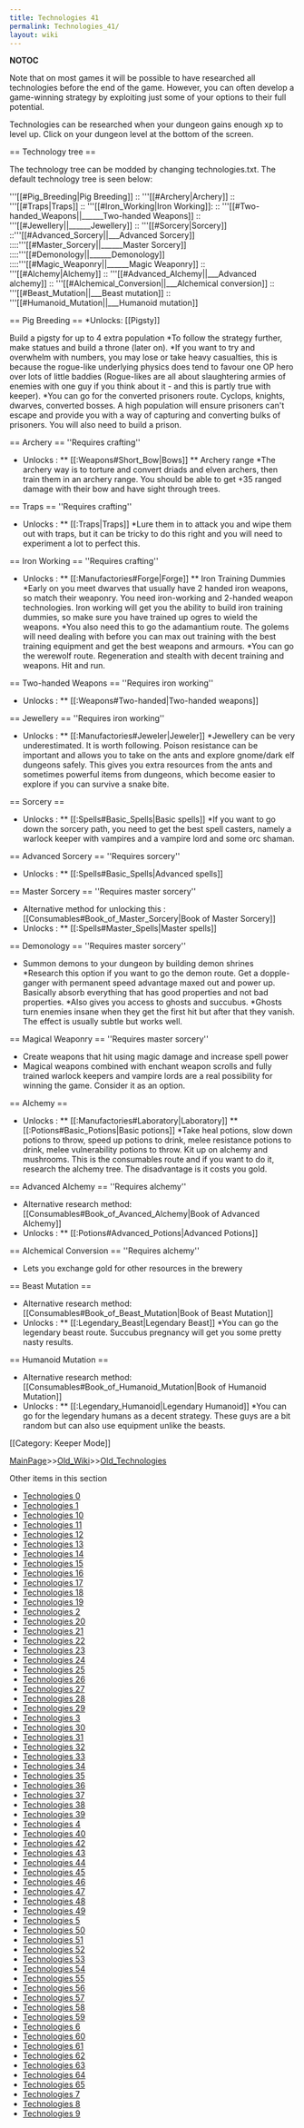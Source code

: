 ```yaml
---
title: Technologies 41
permalink: Technologies_41/
layout: wiki
---
```

__NOTOC__

Note that on most games it will be possible to have researched all technologies before the end of the game. However, you can often develop a game-winning strategy by exploiting just some of your options to their full potential.

Technologies can be researched when your dungeon gains enough xp to level up. Click on your dungeon level at the bottom of the screen.

== Technology tree ==

The technology tree can be modded by changing technologies.txt. The default technology tree is seen below:

'''[[#Pig_Breeding|Pig Breeding]]
::
'''[[#Archery|Archery]]
::
'''[[#Traps|Traps]]
::
'''[[#Iron_Working|Iron Working]]:
:: '''[[#Two-handed_Weapons||______Two-handed Weapons]]
:: '''[[#Jewellery||______Jewellery]]
::
'''[[#Sorcery|Sorcery]]
::'''[[#Advanced_Sorcery||___Advanced Sorcery]]
::::'''[[#Master_Sorcery||______Master Sorcery]]
::::'''[[#Demonology||______Demonology]]
::::'''[[#Magic_Weaponry||______Magic Weaponry]]
::
'''[[#Alchemy|Alchemy]]
:: '''[[#Advanced_Alchemy||___Advanced alchemy]]
:: '''[[#Alchemical_Conversion||___Alchemical conversion]]
:: '''[[#Beast_Mutation||___Beast mutation]]
:: '''[[#Humanoid_Mutation||___Humanoid mutation]]

== Pig Breeding ==
*Unlocks: [[Pigsty]]


Build a pigsty for up to 4 extra population
*To follow the strategy further, make statues and build a throne (later on).
*If you want to try and overwhelm with numbers, you may lose or take heavy casualties, this is because the rogue-like underlying physics does tend to favour one OP hero over lots of little baddies (Rogue-likes are all about slaughtering armies of enemies with one guy if you think about it - and this is partly true with keeper).
*You can go for the converted prisoners route. Cyclops, knights, dwarves, converted bosses. A high population will ensure prisoners can't escape and provide you with a way of capturing and converting bulks of prisoners. You will also need to build a prison.

== Archery ==
''Requires crafting''
* Unlocks :
** [[:Weapons#Short_Bow|Bows]]
** Archery range
*The archery way is to torture and convert driads and elven archers, then train them in an archery range. You should be able to get +35 ranged damage with their bow and have sight through trees.

== Traps ==
''Requires crafting''
* Unlocks :
** [[:Traps|Traps]]
*Lure them in to attack you and wipe them out with traps, but it can be tricky to do this right and you will need to experiment a lot to perfect this.

== Iron Working ==
''Requires crafting''
* Unlocks :
** [[:Manufactories#Forge|Forge]]
** Iron Training Dummies
*Early on you meet dwarves that usually have 2 handed iron weapons, so match their weaponry. You need iron-working and 2-handed weapon technologies. Iron working will get you the ability to build iron training dummies, so make sure you have trained up ogres to wield the weapons. 
*You also need this to go the adamantium route. The golems will need dealing with before you can max out training with the best training equipment and get the best weapons and armours.
*You can go the werewolf route. Regeneration and stealth with decent training and weapons. Hit and run.

== Two-handed Weapons ==
''Requires iron working'' 
* Unlocks :
** [[:Weapons#Two-handed|Two-handed weapons]]

== Jewellery == 
''Requires iron working'' 
* Unlocks :
** [[:Manufactories#Jeweler|Jeweler]]
*Jewellery can be very underestimated. It is worth following. Poison resistance can be important and allows you to take on the ants and explore gnome/dark elf dungeons safely. This gives you extra resources from the ants and sometimes powerful items from dungeons, which become easier to explore if you can survive a snake bite.

== Sorcery ==
* Unlocks :
** [[:Spells#Basic_Spells|Basic spells]]
*If you want to go down the sorcery path, you need to get the best spell casters, namely a warlock keeper with vampires and a vampire lord and some orc shaman.

== Advanced Sorcery ==
''Requires sorcery'' 
* Unlocks :
** [[:Spells#Basic_Spells|Advanced spells]]

== Master Sorcery ==
''Requires master sorcery'' 
* Alternative method for unlocking this : [[Consumables#Book_of_Master_Sorcery|Book of Master Sorcery]]
* Unlocks :
** [[:Spells#Master_Spells|Master spells]]

== Demonology ==
''Requires master sorcery'' 
* Summon demons to your dungeon by building demon shrines
*Research this option if you want to go the demon route. Get a dopple-ganger with permanent speed advantage maxed out and power up. Basically absorb everything that has good properties and not bad properties.
*Also gives you access to ghosts and succubus.
*Ghosts turn enemies insane when they get the first hit but after that they vanish. The effect is usually subtle but works well.

== Magical Weaponry ==
''Requires master sorcery'' 
* Create weapons that hit using magic damage and increase spell power
* Magical weapons combined with enchant weapon scrolls and fully trained warlock keepers and vampire lords are a real possibility for winning the game. Consider it as an option.

== Alchemy ==
* Unlocks :
** [[:Manufactories#Laboratory|Laboratory]]
** [[:Potions#Basic_Potions|Basic potions]]
*Take heal potions, slow down potions to throw, speed up potions to drink, melee resistance potions to drink, melee vulnerability potions to throw. Kit up on alchemy and mushrooms. This is the consumables route and if you want to do it, research the alchemy tree. The disadvantage is it costs you gold.

== Advanced Alchemy ==
''Requires alchemy'' 
* Alternative research method: [[Consumables#Book_of_Avanced_Alchemy|Book of Advanced Alchemy]]
* Unlocks :
** [[:Potions#Advanced_Potions|Advanced Potions]]

== Alchemical Conversion ==
''Requires alchemy'' 
* Lets you exchange gold for other resources in the brewery

== Beast Mutation ==
* Alternative research method: [[Consumables#Book_of_Beast_Mutation|Book of Beast Mutation]]
* Unlocks :
** [[:Legendary_Beast|Legendary Beast]]
*You can go the legendary beast route. Succubus pregnancy will get you some pretty nasty results.

== Humanoid Mutation ==
* Alternative research method: [[Consumables#Book_of_Humanoid_Mutation|Book of Humanoid Mutation]]
* Unlocks :
** [[:Legendary_Humanoid|Legendary Humanoid]]
*You can go for the legendary humans as a decent strategy. These guys are a bit random but can also use equipment unlike the beasts.

[[Category: Keeper Mode]]

[MainPage](/keeperrl_wiki/ "wikilink")>>[Old_Wiki](/keeperrl_wiki/Old_Wiki "wikilink")>>[Old_Technologies](/keeperrl_wiki/Old_Technologies "wikilink")

Other items in this section
-    [Technologies 0](/keeperrl_wiki/Technologies_0 "wikilink")
-    [Technologies 1](/keeperrl_wiki/Technologies_1 "wikilink")
-    [Technologies 10](/keeperrl_wiki/Technologies_10 "wikilink")
-    [Technologies 11](/keeperrl_wiki/Technologies_11 "wikilink")
-    [Technologies 12](/keeperrl_wiki/Technologies_12 "wikilink")
-    [Technologies 13](/keeperrl_wiki/Technologies_13 "wikilink")
-    [Technologies 14](/keeperrl_wiki/Technologies_14 "wikilink")
-    [Technologies 15](/keeperrl_wiki/Technologies_15 "wikilink")
-    [Technologies 16](/keeperrl_wiki/Technologies_16 "wikilink")
-    [Technologies 17](/keeperrl_wiki/Technologies_17 "wikilink")
-    [Technologies 18](/keeperrl_wiki/Technologies_18 "wikilink")
-    [Technologies 19](/keeperrl_wiki/Technologies_19 "wikilink")
-    [Technologies 2](/keeperrl_wiki/Technologies_2 "wikilink")
-    [Technologies 20](/keeperrl_wiki/Technologies_20 "wikilink")
-    [Technologies 21](/keeperrl_wiki/Technologies_21 "wikilink")
-    [Technologies 22](/keeperrl_wiki/Technologies_22 "wikilink")
-    [Technologies 23](/keeperrl_wiki/Technologies_23 "wikilink")
-    [Technologies 24](/keeperrl_wiki/Technologies_24 "wikilink")
-    [Technologies 25](/keeperrl_wiki/Technologies_25 "wikilink")
-    [Technologies 26](/keeperrl_wiki/Technologies_26 "wikilink")
-    [Technologies 27](/keeperrl_wiki/Technologies_27 "wikilink")
-    [Technologies 28](/keeperrl_wiki/Technologies_28 "wikilink")
-    [Technologies 29](/keeperrl_wiki/Technologies_29 "wikilink")
-    [Technologies 3](/keeperrl_wiki/Technologies_3 "wikilink")
-    [Technologies 30](/keeperrl_wiki/Technologies_30 "wikilink")
-    [Technologies 31](/keeperrl_wiki/Technologies_31 "wikilink")
-    [Technologies 32](/keeperrl_wiki/Technologies_32 "wikilink")
-    [Technologies 33](/keeperrl_wiki/Technologies_33 "wikilink")
-    [Technologies 34](/keeperrl_wiki/Technologies_34 "wikilink")
-    [Technologies 35](/keeperrl_wiki/Technologies_35 "wikilink")
-    [Technologies 36](/keeperrl_wiki/Technologies_36 "wikilink")
-    [Technologies 37](/keeperrl_wiki/Technologies_37 "wikilink")
-    [Technologies 38](/keeperrl_wiki/Technologies_38 "wikilink")
-    [Technologies 39](/keeperrl_wiki/Technologies_39 "wikilink")
-    [Technologies 4](/keeperrl_wiki/Technologies_4 "wikilink")
-    [Technologies 40](/keeperrl_wiki/Technologies_40 "wikilink")
-    [Technologies 42](/keeperrl_wiki/Technologies_42 "wikilink")
-    [Technologies 43](/keeperrl_wiki/Technologies_43 "wikilink")
-    [Technologies 44](/keeperrl_wiki/Technologies_44 "wikilink")
-    [Technologies 45](/keeperrl_wiki/Technologies_45 "wikilink")
-    [Technologies 46](/keeperrl_wiki/Technologies_46 "wikilink")
-    [Technologies 47](/keeperrl_wiki/Technologies_47 "wikilink")
-    [Technologies 48](/keeperrl_wiki/Technologies_48 "wikilink")
-    [Technologies 49](/keeperrl_wiki/Technologies_49 "wikilink")
-    [Technologies 5](/keeperrl_wiki/Technologies_5 "wikilink")
-    [Technologies 50](/keeperrl_wiki/Technologies_50 "wikilink")
-    [Technologies 51](/keeperrl_wiki/Technologies_51 "wikilink")
-    [Technologies 52](/keeperrl_wiki/Technologies_52 "wikilink")
-    [Technologies 53](/keeperrl_wiki/Technologies_53 "wikilink")
-    [Technologies 54](/keeperrl_wiki/Technologies_54 "wikilink")
-    [Technologies 55](/keeperrl_wiki/Technologies_55 "wikilink")
-    [Technologies 56](/keeperrl_wiki/Technologies_56 "wikilink")
-    [Technologies 57](/keeperrl_wiki/Technologies_57 "wikilink")
-    [Technologies 58](/keeperrl_wiki/Technologies_58 "wikilink")
-    [Technologies 59](/keeperrl_wiki/Technologies_59 "wikilink")
-    [Technologies 6](/keeperrl_wiki/Technologies_6 "wikilink")
-    [Technologies 60](/keeperrl_wiki/Technologies_60 "wikilink")
-    [Technologies 61](/keeperrl_wiki/Technologies_61 "wikilink")
-    [Technologies 62](/keeperrl_wiki/Technologies_62 "wikilink")
-    [Technologies 63](/keeperrl_wiki/Technologies_63 "wikilink")
-    [Technologies 64](/keeperrl_wiki/Technologies_64 "wikilink")
-    [Technologies 65](/keeperrl_wiki/Technologies_65 "wikilink")
-    [Technologies 7](/keeperrl_wiki/Technologies_7 "wikilink")
-    [Technologies 8](/keeperrl_wiki/Technologies_8 "wikilink")
-    [Technologies 9](/keeperrl_wiki/Technologies_9 "wikilink")

